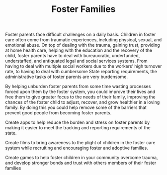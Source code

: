 ﻿---
title: Foster Families 
intro: How can we leverage technology, films, or games to help provide a loving home for every child?
champions:
- name:
    The For the City Network 
  logo:
    ftcn.png
---
Foster parents face difficult challenges on a daily basis. Children in foster care often come from traumatic experiences, including physical, sexual, and emotional abuse. On top of dealing with the trauma, gaining  trust, providing at home health care, helping with the education and the recovery of the child, foster parents have to deal with  bureaucratic, underfunded, understaffed, and antiquated legal and social services systems. From having to deal with multiple social workers due to the workers’ high turnover rate, to having to deal with cumbersome State reporting requirements, the administrative tasks of foster parents are very burdensome. 

By helping unburden foster parents from some time wasting processes forced upon them by the foster system, you could improve their lives and free them to give greater focus to the needs of their family, improving the chances of the foster child to adjust, recover, and grow healthier in a loving family. By doing this you could help remove some of the barriers that prevent good people from becoming foster parents. 

Create apps to help reduce the burden and stress on foster parents by making it easier to meet the tracking and reporting requirements of the state.

Create films to bring awareness to the plight of children in the foster care system while recruiting and encouraging foster and adoptive families.

Create games to help foster children in your community overcome trauma, and develop stronger bonds and trust with others members of their foster families
